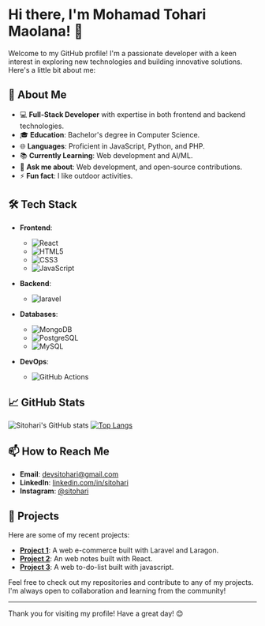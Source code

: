 # Hi there, I'm Mohamad Tohari Maolana! 👋

Welcome to my GitHub profile! I'm a passionate developer with a keen interest in exploring new technologies and building innovative solutions. Here's a little bit about me:

## 🌟 About Me

- 💻 **Full-Stack Developer** with expertise in both frontend and backend technologies.
- 🎓 **Education**: Bachelor's degree in Computer Science.
- 🌐 **Languages**: Proficient in JavaScript, Python, and PHP.
- 📚 **Currently Learning**: Web development and AI/ML.
- 💬 **Ask me about**: Web development, and open-source contributions.
- ⚡ **Fun fact**: I like outdoor activities.

## 🛠️ Tech Stack

- **Frontend**: 
  - ![React](https://img.shields.io/badge/-React-61DAFB?logo=react&logoColor=white&style=for-the-badge)
  - ![HTML5](https://img.shields.io/badge/-HTML5-E34F26?logo=html5&logoColor=white&style=for-the-badge)
  - ![CSS3](https://img.shields.io/badge/-CSS3-1572B6?logo=css3&logoColor=white&style=for-the-badge)
  - ![JavaScript](https://img.shields.io/badge/-JavaScript-F7DF1E?logo=javascript&logoColor=black&style=for-the-badge)

- **Backend**: 
  - ![laravel](https://img.shields.io/badge/-Node.js-339933?logo=laravel&logoColor=white&style=for-the-badge)
  
- **Databases**: 
  - ![MongoDB](https://img.shields.io/badge/-MongoDB-47A248?logo=mongodb&logoColor=white&style=for-the-badge)
  - ![PostgreSQL](https://img.shields.io/badge/-PostgreSQL-336791?logo=postgresql&logoColor=white&style=for-the-badge)
  - ![MySQL](https://img.shields.io/badge/-MySQL-4479A1?logo=mysql&logoColor=white&style=for-the-badge)

- **DevOps**: 
  - ![GitHub Actions](https://img.shields.io/badge/-GitHub%20Actions-2088FF?logo=github-actions&logoColor=white&style=for-the-badge)


## 📈 GitHub Stats

![Sitohari's GitHub stats](https://github-readme-stats.vercel.app/api?username=sitohari&show_icons=true&theme=radical)
[![Top Langs](https://github-readme-stats.vercel.app/api/top-langs/?username=sitohari&layout=compact&theme=radical)](https://github.com/anuraghazra/github-readme-stats)

## 📫 How to Reach Me

- **Email**: [devsitohari@gmail.com](mailto:devsitohari@gmail.com)
- **LinkedIn**: [linkedin.com/in/sitohari](https://www.linkedin.com/in/tohari-maolana-863946270/)
- **Instagram**: [@sitohari](https://www.instagram.com/toharimaolana/)

## 📂 Projects

Here are some of my recent projects:

- [**Project 1**](https://github.com/sitohari/e-commerce): A web e-commerce built with Laravel and Laragon.
- [**Project 2**](https://github.com/sitohari/note-app): An web  notes built with React.
- [**Project 3**](https://github.com/sitohari/todoapp): A web to-do-list built with javascript.

Feel free to check out my repositories and contribute to any of my projects. I'm always open to collaboration and learning from the community!

---

Thank you for visiting my profile! Have a great day! 😊
